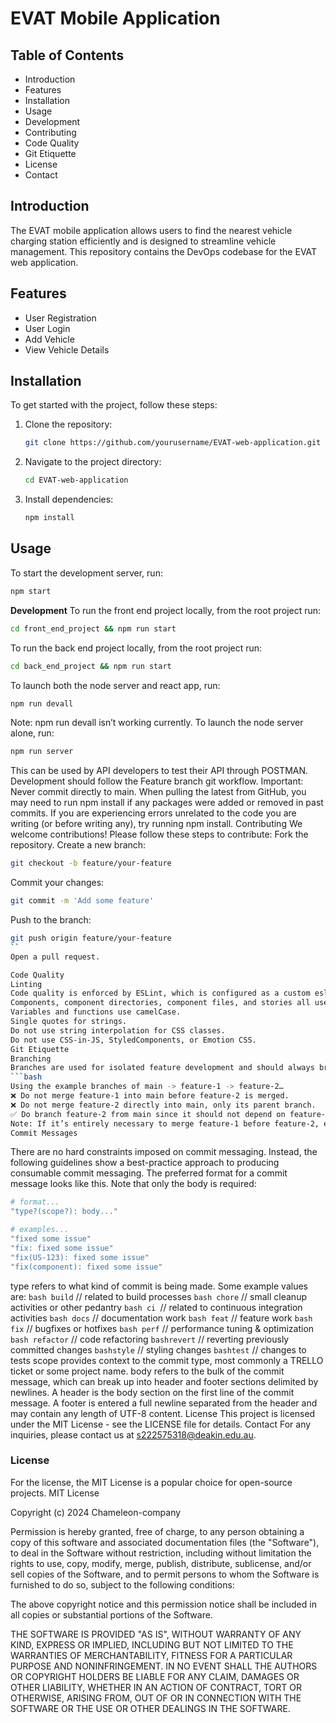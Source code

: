 
# EVAT Mobile Application

## Table of Contents
- Introduction
- Features
- Installation
- Usage
- Development
- Contributing
- Code Quality
- Git Etiquette
- License
- Contact

## Introduction
The EVAT mobile application allows users to find the nearest vehicle charging station efficiently and is designed to streamline vehicle management. This repository contains the DevOps codebase for the EVAT web application.

## Features
- User Registration
- User Login
- Add Vehicle
- View Vehicle Details

## Installation
To get started with the project, follow these steps:

1. Clone the repository:
    ```bash
    git clone https://github.com/yourusername/EVAT-web-application.git
    ```

2. Navigate to the project directory:
    ```bash
    cd EVAT-web-application
    ```

3. Install dependencies:
    ```bash
    npm install
    ```

## Usage
To start the development server, run:
```bash
npm start
```
**Development**
To run the front end project locally, from the root project run:
```bash
cd front_end_project && npm run start
```
To run the back end project locally, from the root project run:
```bash
cd back_end_project && npm run start
```
To launch both the node server and react app, run:
```bash
npm run devall
```
Note: npm run devall isn’t working currently.
To launch the node server alone, run:
```bash
npm run server
```
This can be used by API developers to test their API through POSTMAN.
Development should follow the Feature branch git workflow. Important: Never commit directly to main.
When pulling the latest from GitHub, you may need to run npm install if any packages were added or removed in past commits. If you are experiencing errors unrelated to the code you are writing (or before writing any), try running npm install.
Contributing
We welcome contributions! Please follow these steps to contribute:
Fork the repository.
Create a new branch:
```bash
git checkout -b feature/your-feature
```
Commit your changes:
```bash
git commit -m 'Add some feature'
```
Push to the branch:
```bash
git push origin feature/your-feature
``
Open a pull request.

Code Quality
Linting
Code quality is enforced by ESLint, which is configured as a custom eslint plugin shared across the entire project in eslintrc.js. Each package/app requires its own .eslintrc.js file.
Components, component directories, component files, and stories all use PascalCase / UpperCamelCase.
Variables and functions use camelCase.
Single quotes for strings.
Do not use string interpolation for CSS classes.
Do not use CSS-in-JS, StyledComponents, or Emotion CSS.
Git Etiquette
Branching
Branches are used for isolated feature development and should always branch from the source they intend to merge into. This means that a branch created from main must always end up in main.
```bash
Using the example branches of main -> feature-1 -> feature-2…
❌ Do not merge feature-1 into main before feature-2 is merged.
❌ Do not merge feature-2 directly into main, only its parent branch.
✅ Do branch feature-2 from main since it should not depend on feature-1.
Note: If it’s entirely necessary to merge feature-1 before feature-2, ensure that no manual commits are made in feature-2 between the last commit & merge commit to main of feature-1.
Commit Messages
```

There are no hard constraints imposed on commit messaging. Instead, the following guidelines show a best-practice approach to producing consumable commit messaging.
The preferred format for a commit message looks like this. Note that only the body is required:
```bash
# format...
"type?(scope?): body..."

# examples...
"fixed some issue"
"fix: fixed some issue"
"fix(US-123): fixed some issue"
"fix(component): fixed some issue"
```

type refers to what kind of commit is being made. Some example values are:
```bash build``` // related to build processes
```bash chore``` // small cleanup activities or other pedantry
```bash ci ```// related to continuous integration activities
```bash docs``` // documentation work
```bash feat``` // feature work
```bash fix``` // bugfixes or hotfixes
```bash perf``` // performance tuning & optimization
```bash refactor``` // code refactoring
```bashrevert``` // reverting previously committed changes
```bashstyle``` // styling changes
```bashtest``` // changes to tests
scope provides context to the commit type, most commonly a TRELLO ticket or some project name.
body refers to the bulk of the commit message, which can break up into header and footer sections delimited by newlines.
A header is the body section on the first line of the commit message.
A footer is entered a full newline separated from the header and may contain any length of UTF-8 content.
License
This project is licensed under the MIT License - see the LICENSE file for details.
Contact
For any inquiries, please contact us at s222575318@deakin.edu.au.

### License

For the license, the MIT License is a popular choice for open-source projects. 
MIT License

Copyright (c) 2024 Chameleon-company

Permission is hereby granted, free of charge, to any person obtaining a copy
of this software and associated documentation files (the "Software"), to deal
in the Software without restriction, including without limitation the rights
to use, copy, modify, merge, publish, distribute, sublicense, and/or sell
copies of the Software, and to permit persons to whom the Software is
furnished to do so, subject to the following conditions:

The above copyright notice and this permission notice shall be included in all
copies or substantial portions of the Software.

THE SOFTWARE IS PROVIDED "AS IS", WITHOUT WARRANTY OF ANY KIND, EXPRESS OR
IMPLIED, INCLUDING BUT NOT LIMITED TO THE WARRANTIES OF MERCHANTABILITY,
FITNESS FOR A PARTICULAR PURPOSE AND NONINFRINGEMENT. IN NO EVENT SHALL THE
AUTHORS OR COPYRIGHT HOLDERS BE LIABLE FOR ANY CLAIM, DAMAGES OR OTHER
LIABILITY, WHETHER IN AN ACTION OF CONTRACT, TORT OR OTHERWISE, ARISING FROM,
OUT OF OR IN CONNECTION WITH THE SOFTWARE OR THE USE OR OTHER DEALINGS IN THE
SOFTWARE.

